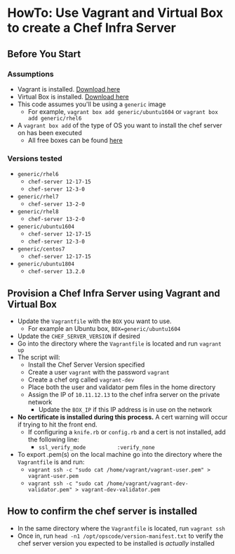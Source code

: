 # HowTo: Use Vagrant and Virtual Box to create a Chef Infra Server

## Before You Start

### Assumptions

- Vagrant is installed. [Download here](https://www.vagrantup.com/downloads)
- Virtual Box is installed. [Download here](https://www.virtualbox.org/wiki/Downloads)
- This code assumes you'll be using a `generic` image
  - For example, `vagrant box add generic/ubuntu1604` or `vagrant box add generic/rhel6`
- A `vagrant box add` of the type of OS you want to install the chef server on has been executed
  - All free boxes can be found [here](https://app.vagrantup.com/boxes/search)

### Versions tested

- `generic/rhel6`
  - `chef-server 12-17-15`
  - `chef-server 12-3-0`
- `generic/rhel7`
  - `chef-server 13-2-0`
- `generic/rhel8`
  - `chef-server 13-2-0`
- `generic/ubuntu1604`
  - `chef-server 12-17-15`
  - `chef-server 12-3-0`
- `generic/centos7`
  - `chef-server 12-17-15`
- `generic/ubuntu1804`
  - `chef-server 13.2.0`

## Provision a Chef Infra Server using Vagrant and Virtual Box

- Update the `Vagrantfile` with the `BOX` you want to use.
  - For example an Ubuntu box, `BOX=generic/ubuntu1604`
- Update the `CHEF_SERVER_VERSION` if desired
- Go into the directory where the `Vagrantfile` is located and run `vagrant up`
- The script will:
  - Install the Chef Server Version specified
  - Create a user `vagrant` with the password `vagrant`
  - Create a chef org called `vagrant-dev`
  - Place both the user and validator pem files in the home directory
  - Assign the IP of `10.11.12.13` to the chef infra server on the private network
    - Update the `BOX_IP` if this IP address is in use on the network
- **No certificate is installed during this process.**  A cert warning will occur if trying to hit the front end.
  - If configuring a `knife.rb` or `config.rb` and a cert is not installed, add the following line:
    - `ssl_verify_mode          :verify_none`
- To export .pem(s) on the local machine go into the directory where the `Vagrantfile` is and run:
  - `vagrant ssh -c "sudo cat /home/vagrant/vagrant-user.pem" > vagrant-user.pem`
  - `vagrant ssh -c "sudo cat /home/vagrant/vagrant-dev-validator.pem" > vagrant-dev-validator.pem`

## How to confirm the chef server is installed

- In the same directory where the `Vagrantfile` is located, run `vagrant ssh`
- Once in, run `head -n1 /opt/opscode/version-manifest.txt` to verify the chef server version you expected to be installed is _actually_ installed
